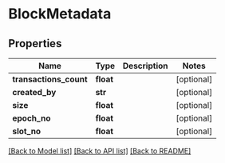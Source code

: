 # BlockMetadata

## Properties
Name | Type | Description | Notes
------------ | ------------- | ------------- | -------------
**transactions_count** | **float** |  | [optional] 
**created_by** | **str** |  | [optional] 
**size** | **float** |  | [optional] 
**epoch_no** | **float** |  | [optional] 
**slot_no** | **float** |  | [optional] 

[[Back to Model list]](../README.md#documentation-for-models) [[Back to API list]](../README.md#documentation-for-api-endpoints) [[Back to README]](../README.md)


